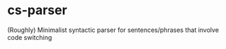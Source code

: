 # cs-parser
(Roughly) Minimalist syntactic parser for sentences/phrases that involve code switching
